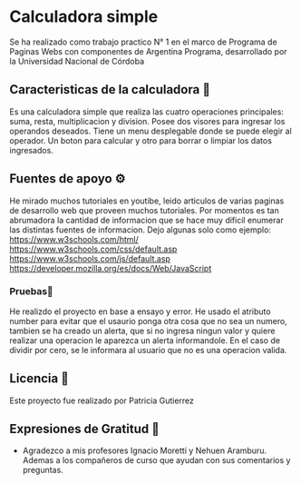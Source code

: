 # Calculadora simple
Se ha realizado como trabajo practico N° 1 en el marco de Programa de Paginas Webs con componentes de Argentina Programa, desarrollado por la Universidad Nacional de Córdoba

##  Caracteristicas de la calculadora 🚀
Es una calculadora simple que realiza las cuatro operaciones principales: suma, resta, multiplicacion y division.
Posee dos visores para ingresar los operandos deseados. 
Tiene un menu desplegable donde se puede elegir al operador. Un boton para calcular y otro para borrar o limpiar los datos ingresados. 

## Fuentes de apoyo ⚙️
He mirado muchos tutoriales en youtibe, leido articulos de varias paginas de desarrollo web que proveen muchos tutoriales. Por momentos es tan abrumadora la cantidad de informacion que se hace muy dificil enumerar las distintas fuentes de informacion.
Dejo algunas solo como ejemplo: 
https://www.w3schools.com/html/
https://www.w3schools.com/css/default.asp
https://www.w3schools.com/js/default.asp
https://developer.mozilla.org/es/docs/Web/JavaScript


### Pruebas🔩
He realizdo el proyecto en base a ensayo y error. 
He usado el atributo number para evitar que el usaurio ponga otra cosa que no sea un numero, tambien se ha creado un alerta, que si no ingresa ningun valor y quiere realizar una operacion le aparezca un alerta informandole. 
En el caso de dividir por cero, se le informara al usuario que no es una operacion valida.

## Licencia 📄

Este proyecto fue realizado por Patricia Gutierrez

## Expresiones de Gratitud 🎁

* Agradezco a mis profesores Ignacio Moretti y Nehuen Aramburu. Ademas a los compañeros de curso que ayudan con sus comentarios y preguntas.




